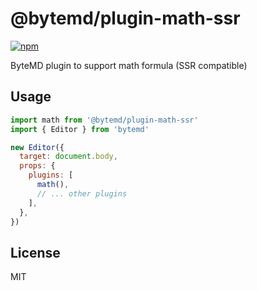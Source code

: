 # @bytemd/plugin-math-ssr

[![npm](https://img.shields.io/npm/v/@bytemd/plugin-math-ssr.svg)](https://npm.im/@bytemd/plugin-math-ssr)

ByteMD plugin to support math formula (SSR compatible)

## Usage

```js
import math from '@bytemd/plugin-math-ssr'
import { Editor } from 'bytemd'

new Editor({
  target: document.body,
  props: {
    plugins: [
      math(),
      // ... other plugins
    ],
  },
})
```

## License

MIT
